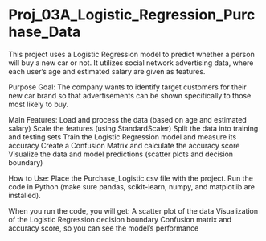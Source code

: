 # Proj_03A_Logistic_Regression_Purchase_Data

This project uses a Logistic Regression model to predict whether a person will buy a new car or not. It utilizes social network advertising data, where each user’s age and estimated salary are given as features.

Purpose
Goal: The company wants to identify target customers for their new car brand so that advertisements can be shown specifically to those most likely to buy.

Main Features:
Load and process the data (based on age and estimated salary)
Scale the features (using StandardScaler)
Split the data into training and testing sets
Train the Logistic Regression model and measure its accuracy
Create a Confusion Matrix and calculate the accuracy score
Visualize the data and model predictions (scatter plots and decision boundary)

How to Use: 
Place the Purchase_Logistic.csv file with the project.
Run the code in Python (make sure pandas, scikit-learn, numpy, and matplotlib are installed).

When you run the code, you will get:
A scatter plot of the data
Visualization of the Logistic Regression decision boundary
Confusion matrix and accuracy score, so you can see the model’s performance
